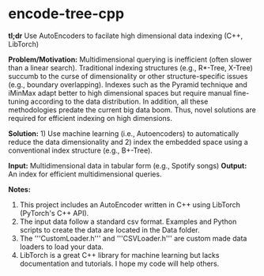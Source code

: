 # encode-tree-cpp
**tl;dr** Use AutoEncoders to facilate high dimensional data indexing (C++, LibTorch)

**Problem/Motivation:** Multidimensional querying is inefficient (often slower than a linear search). Traditional indexing structures (e.g., R*-Tree, X-Tree) succumb to the curse of dimensionality or other structure-specific issues (e.g., boundary overlapping). Indexes such as the Pyramid technique and iMinMax adapt better to high dimensional spaces but require manual fine-tuning according to the data distribution. In addition, all these methodologies predate the current big data boom. Thus, novel solutions are required for efficient indexing on high dimensions.

**Solution:** 1) Use machine learning (i.e., Autoencoders) to automatically reduce the data dimensionality and 2) index the embedded space using a conventional index structure (e.g., B+-Tree).

**Input:** Multidimensional data in tabular form (e.g., Spotify songs)
**Output:** An index for efficient multidimensional queries.

**Notes:** 
1. This project includes an AutoEncoder written in C++ using LibTorch (PyTorch's C++ API).
2. The input data follow a standard csv format. Examples and Python scripts to create the data are located in the Data folder.
3. The '''CustomLoader.h''' and '''CSVLoader.h''' are custom made data loaders to load your data.
4. LibTorch is a great C++ library for machine learning but lacks documentation and tutorials. I hope my code will help others.  
